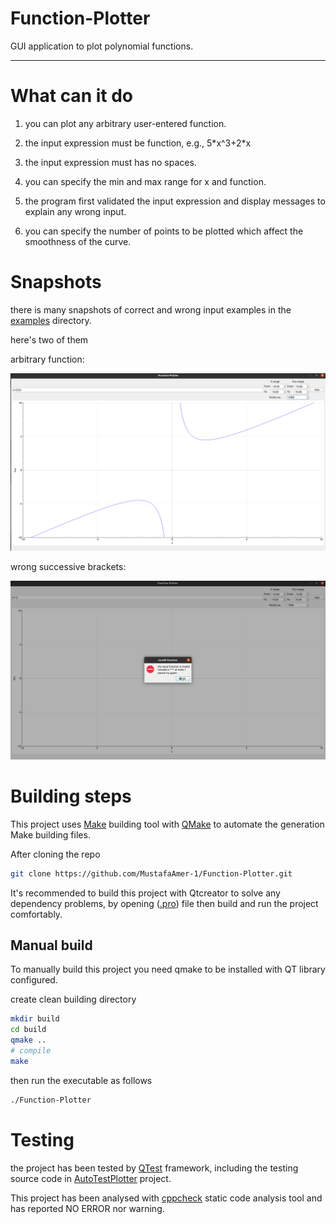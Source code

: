 # Function-Plotter

GUI application to plot polynomial functions.

---

# What can it do

1. you can plot any arbitrary user-entered function.

2. the input expression must be  function, e.g., 5\*x^3+2\*x

3. the input expression must has no spaces.

4. you can specify the min and max range for x and function.

5. the program first validated the input expression and display messages to explain any wrong input.

6. you can specify the number of points to be plotted which affect the smoothness of the curve.

# Snapshots

there is many snapshots of correct and wrong input examples in the [examples](examples) directory.

here's two of them

arbitrary function: 

<img src="examples/correct/arbitrary.png" title="" alt="working example" data-align="center">

wrong successive brackets:

<img src="examples/wrong/operators.png" title="" alt="wrong example" data-align="center">

# Building steps

This project uses [Make](https://www.gnu.org/software/make/) building tool with [QMake](https://doc.qt.io/qt-5/qmake-manual.html) to automate the generation Make building files.

After cloning the repo

```bash
git clone https://github.com/MustafaAmer-1/Function-Plotter.git
```

It's recommended to build this project with Qtcreator to solve any dependency problems, by opening ([.pro](Function-Plotter.pro)) file then build and run the project comfortably.

## Manual build

To manually build this project you need qmake to be installed with QT library configured.

create clean building directory

```bash
mkdir build
cd build
qmake ..
# compile
make
```

then run the executable as follows

```bash
./Function-Plotter
```

# Testing

the project has been tested by [QTest](https://doc.qt.io/qt-5/qtest-overview.html) framework, including the testing source code in [AutoTestPlotter](AutoTestPlotter) project.

This project has been analysed with [cppcheck](https://cppcheck.sourceforge.io/) static code analysis tool and has reported NO ERROR nor warning.
